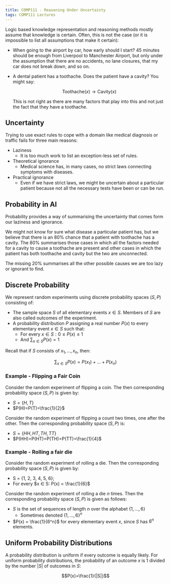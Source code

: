 ```yaml
---
title: COMP111 - Reasoning Under Uncertainty
tags: COMP111 Lectures
---
```

Logic based knowledge representation and reasoning methods mostly assume that knowledge is certain. Often, this is not the case (or it is impossible to list all assumptions that make it certain):

* When going to the airport by car, how early should I start? 45 minutes should be enough from Liverpool to Manchester Airport, but only under the assumption that there are no accidents, no lane closures, that my car does not break down, and so on.
* A dental patient has a toothache. Does the patient have a cavity? You might say:

	$$\text{Toothache}(x)\rightarrow\text{Cavity}(x)$$

	This is not right as there are many factors that play into this and not just the fact that they have a toothache.
	
## Uncertainty
Trying to use exact rules to cope with a domain like medical diagnosis or traffic fails for three main reasons:

* Laziness
	* It is too much work to list an exception-less set of rules.
* Theoretical ignorance
	* Medical science has, in many cases, no strict laws connecting symptoms with diseases.
* Practical ignorance
	* Even if we have strict laws, we might be uncertain about a particular patient because not all the necessary tests have been or can be run.
	
## Probability in AI

Probability provides a way of summarising the uncertainty that comes form our laziness and ignorance.

We might not know for sure what disease a particular patient has, but we believe that there is an 80% chance that a patient with toothache has a cavity. The 80% summarises those cases in which all the factors needed for a cavity to cause a toothache are present and other cases in which the patient has both toothache and cavity but the two are unconnected.

The missing 20% summarises all the other possible causes we are too lazy or ignorant to find.

## Discrete Probability
We represent random experiments using discrete probability spaces $(S,P)$ consisting of:

* The sample space $S$ of all elementary events $x\in S$. Members of $S$ are also called outcomes of the experiment.
* A probability distribution $P$ assigning a real number $P(x)$ to every elementary event $x\in S$ such that:
	* For every $x\in S: 0\leq P(x) \leq 1$
	* And $\sum_{x\in S}P(x)=1$
	
Recall that if $S$ consists of $x_1,\ldots,x_n$, then:

$$\sum_{x\in S}P(x)=P(x_1)+\ldots+P(x_n)$$

### Example - Flipping a Fair Coin
Consider the random experiment of flipping a coin. The then corresponding probability space $(S,P)$ is given by:

* $S=\{H,T\}$
* $P(H)=P(T)=\frac{1}{2}$

Consider the random experiment of flipping a count two times, one after the other. Then the corresponding probability space $(S,P)$ is:

* $S=\{HH,HT,TH,TT\}$
* $P(HH)=P(HT)=P(TH)=P(TT)=\frac{1}{4}$

### Example - Rolling a fair die
Consider the random experiment of rolling a die. Then the corresponding probability space $(S, P)$ is given by:

* S = {1, 2, 3, 4, 5, 6};
* For every $x ∈ S: P(x) = \frac{1}{6}$

Consider the random experiment of rolling a die $n$ times. Then the corresponding probability space $(S, P)$ is given as follows:

* $S$ is the set of sequences of length $n$ over the alphabet $\{1,\ldots, 6\}$
	* Sometimes denoted $\{1,\ldots, 6\}^n$
* $P(x) = \frac{1}{6^n}$ for every elementary event $x$, since $S$ has $6^n$ elements.

## Uniform Probability Distributions
A probability distribution is uniform if every outcome is equally likely. For uniform probability distributions, the probability of an outcome $x$ is 1 divided by the number $|S|$ of outcomes in $S$:

$$P(x)=\frac{1}{|S|}$$

